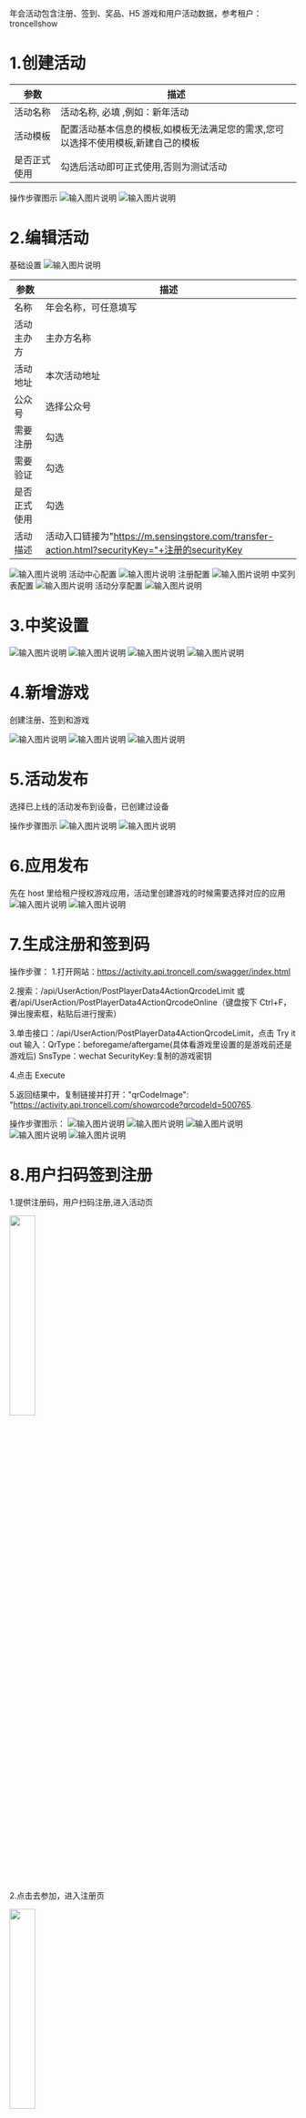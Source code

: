 年会活动包含注册、签到、奖品、H5 游戏和用户活动数据，参考租户：troncellshow

# 1.创建活动

| 参数         | 描述                                                                              |
| ------------ | --------------------------------------------------------------------------------- |
| 活动名称     | 活动名称, 必填 ,例如：新年活动                                                    |
| 活动模板     | 配置活动基本信息的模板,如模板无法满足您的需求,您可以选择不使用模板,新建自己的模板 |
| 是否正式使用 | 勾选后活动即可正式使用,否则为测试活动                                             |

操作步骤图示
![输入图片说明](https://images.gitee.com/uploads/images/2021/0528/155506_bdf7b08c_8867015.png "屏幕截图.png")
![输入图片说明](https://images.gitee.com/uploads/images/2021/0528/155656_e55c102d_8867015.png "屏幕截图.png")

# 2.编辑活动

基础设置
![输入图片说明](https://images.gitee.com/uploads/images/2022/0117/135639_55a67a56_8867015.png "屏幕截图.png")

| 参数         | 描述                                                                                           |
| ------------ | ---------------------------------------------------------------------------------------------- |
| 名称         | 年会名称，可任意填写                                                                           |
| 活动主办方   | 主办方名称                                                                                     |
| 活动地址     | 本次活动地址                                                                                   |
| 公众号       | 选择公众号                                                                                     |
| 需要注册     | 勾选                                                                                           |
| 需要验证     | 勾选                                                                                           |
| 是否正式使用 | 勾选                                                                                           |
| 活动描述     | 活动入口链接为"https://m.sensingstore.com/transfer-action.html?securityKey="+注册的securityKey |

![输入图片说明](https://images.gitee.com/uploads/images/2022/0117/135922_eeb59391_8867015.png "屏幕截图.png")
活动中心配置
![输入图片说明](https://images.gitee.com/uploads/images/2022/0117/140506_f33d2cc0_8867015.png "屏幕截图.png")
注册配置
![输入图片说明](https://images.gitee.com/uploads/images/2022/0117/145524_411c7593_8867015.png "屏幕截图.png")
中奖列表配置
![输入图片说明](https://images.gitee.com/uploads/images/2022/0118/153818_2e9a3a84_8867015.png "屏幕截图.png")
活动分享配置
![输入图片说明](https://images.gitee.com/uploads/images/2022/0118/162458_eae82eb5_8867015.png "屏幕截图.png")

# 3.中奖设置

![输入图片说明](https://images.gitee.com/uploads/images/2022/0119/163654_3bdc2eb0_8867015.png "屏幕截图.png")
![输入图片说明](https://images.gitee.com/uploads/images/2022/0119/163951_b91eeac7_8867015.png "屏幕截图.png")
![输入图片说明](https://images.gitee.com/uploads/images/2022/0120/114137_1bd4a493_8867015.png "屏幕截图.png")
![输入图片说明](https://images.gitee.com/uploads/images/2022/0120/135452_873dc792_8867015.png "屏幕截图.png")

# 4.新增游戏

创建注册、签到和游戏

![输入图片说明](https://images.gitee.com/uploads/images/2022/0120/141602_2401f395_8867015.png "屏幕截图.png")
![输入图片说明](https://images.gitee.com/uploads/images/2022/0120/143100_5655ec76_8867015.png "屏幕截图.png")
![输入图片说明](https://images.gitee.com/uploads/images/2022/0120/143443_2cad13e5_8867015.png "屏幕截图.png")

# 5.活动发布

选择已上线的活动发布到设备，已创建过设备

操作步骤图示
![输入图片说明](https://images.gitee.com/uploads/images/2021/0531/161256_fe72e0d3_8867015.png "屏幕截图.png")
![输入图片说明](https://images.gitee.com/uploads/images/2021/0531/161459_9246f3a5_8867015.png "屏幕截图.png")

# 6.应用发布

先在 host 里给租户授权游戏应用，活动里创建游戏的时候需要选择对应的应用
![输入图片说明](https://images.gitee.com/uploads/images/2021/0709/155226_f4f1d806_8867015.png "屏幕截图.png")
![输入图片说明](https://images.gitee.com/uploads/images/2021/0709/155400_1f1ba819_8867015.png "屏幕截图.png")

# 7.生成注册和签到码

操作步骤： 1.打开网站：https://activity.api.troncell.com/swagger/index.html

2.搜索：/api/UserAction/PostPlayerData4ActionQrcodeLimit 或者/api/UserAction/PostPlayerData4ActionQrcodeOnline（键盘按下 Ctrl+F，弹出搜索框，粘贴后进行搜索）

3.单击接口：/api/UserAction/PostPlayerData4ActionQrcodeLimit，点击 Try it out
输入：QrType：beforegame/aftergame(具体看游戏里设置的是游戏前还是游戏后) SnsType：wechat SecurityKey:复制的游戏密钥

4.点击 Execute

5.返回结果中，复制链接并打开："qrCodeImage": "https://activity.api.troncell.com/showqrcode?qrcodeId=500765.

操作步骤图示：
![输入图片说明](https://images.gitee.com/uploads/images/2021/0511/135715_96fb2d29_8867015.png "屏幕截图.png")
![输入图片说明](https://images.gitee.com/uploads/images/2021/0511/142103_e3d7a9f7_8867015.png "屏幕截图.png")
![输入图片说明](https://images.gitee.com/uploads/images/2021/0511/142748_5c0ce468_8867015.png "屏幕截图.png")
![输入图片说明](https://images.gitee.com/uploads/images/2021/0511/142935_9ad039b9_8867015.png "屏幕截图.png")
![输入图片说明](https://images.gitee.com/uploads/images/2021/0520/104913_7ac86a01_8867015.png "屏幕截图.png")

# 8.用户扫码签到注册

1.提供注册码，用户扫码注册,进入活动页

<!-- ![输入图片说明](/Docs/Activity/images/3.jpg) -->

<img src="./images/3.jpg" style="width: 30%" />

2.点击去参加，进入注册页

<img src="./images/4.jpg" style="width: 30%" />

注册内容：选择家属或员工，填写名称、工号、手机号、上传头像后点击注册

3.注册后可继续为小朋友注册

<img src="./images/5.jpg" style="width: 30%" />
<img src="./images/8.jpg" style="width: 30%" />

4.进入活动中心

新注册的用户在活动中心底部提示：通过认证后方可参与游戏

后台通过认证后方可扫描签到码签到

<img src="./images/6.jpg" style="width: 30%" />

5.后台进入对应设备下的活动里，点击报表，点击注册用户

将新注册的用户进行认证
![输入图片说明](https://foruda.gitee.com/images/1673515645605309808/6d472b0c_8867015.png "屏幕截图")

6.中奖列表

<img src="./images/7.jpg" style="width: 30%" />

7.认证后，用户扫描签到码进行签到，公众号推送消息，点击消息进行签到

<img src="./images/9.jpg" style="width: 30%" />
<img src="./images/10.jpg" style="width: 30%" />

若用户直接扫描签到码，进入签到页后显示未签到，3S 后自动进入签到页面进行签到

8.签到后需要和公众号进行互动，否则无法收到中奖消息

9.将用户加入白名单

后台进入对应设备下的活动里，点击报表，点击用户数据

<img src="./images/DevImages/1.png"  />

选择一个用户，点击加入白名单

<img src="./images/DevImages/2.png"  />

勾选用户参与抽奖的奖品等级
`<img src="./images/DevImages/4.png"  />`

# 9.查看用户活动数据

1.后台进入对应设备下的活动里，点击报表，可查看中奖记录、用户数据

![输入图片说明](https://foruda.gitee.com/images/1679986903964896813/7e09b702_8867015.png "屏幕截图")
![输入图片说明](https://foruda.gitee.com/images/1679986804472076046/ff72bdba_8867015.png "屏幕截图")

2.清除用户数据

点击恢复出厂设置，可清除互动记录，用户数据，中奖记录

<img src="./images/DevImages/3.png"  />

# 10.大屏 exe 抽奖

1.双击打开 exe

<img src="./images/11.png"  />

2.进入签到页面

已经注册的用户可以扫码签到

修改签到码：将最新的 qrcode.png 拖到运行软件里覆盖

<img src="./images/12.png"  />

| 快捷键           | 描述                       |
| ---------------- | -------------------------- |
| I                | 进入抽奖                   |
| 1-9              | 进入对应等级奖品的抽奖页面 |
| Q                | 开启弹幕                   |
| R                | 重置，回到签到页           |
| PageUp/pagedDown | 设置同时抽奖人数           |
| enter            | 开始抽奖/结束抽奖          |

# 11.H5 抽奖

1.打开文件包，通过 vscode 或记事本打开 index 文件修改里面的游戏密钥

![1709704905275](image/年会活动/1709704905275.png)

![1709704543228](image/年会活动/1709704543228.png)

2.图片替换

可以修改签到页和抽奖页的背景、动态图和抽奖按钮

![1709705201251](image/年会活动/1709705201251.png)

3.修改后双击打开 index，打开抽奖页面 F11 进入全屏模式

| 快捷键             | 描述                       |
| ------------------ | -------------------------- |
| 左箭头 ⬅           | 进入签到页                 |
| 右箭头 ➡           | 进入抽奖页                 |
| 鼠标左击/回车/空格 | 开始抽奖/结束抽奖          |
| 1-9                | 进入对应等级奖品的抽奖页面 |
| H                  | 帮助文档说明               |
| M                  | 打开背景音乐               |
| 上箭头 ⬆           | 设置同时抽奖人数（增加）   |
| 下箭头 ⬇           | 设置同时抽奖人数（减少）   |
| R                  | 刷新页面                   |
